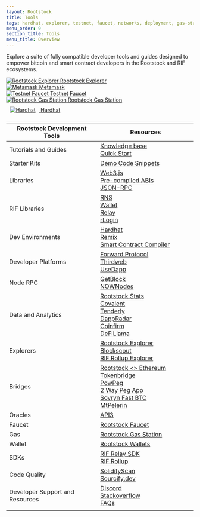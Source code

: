 ```yaml
---
layout: Rootstock
title: Tools
tags: hardhat, explorer, testnet, faucet, networks, deployment, gas-station, tools, Rootstock, ethereum, smart-contracts, install, get-started, how-to, wallets
menu_order: 9
section_title: Tools
menu_title: Overview
---
```

Explore a suite of fully compatible developer tools and guides designed to empower bitcoin and smart contract developers in the Rootstock and RIF ecosystems.

<div id="stats-carousel" class="owl-carousel owl-theme">
    <div class="item">
        <a href="https://explorer.rsk.co" target="blank">
        <img src="/assets/img/tools/4-rootstock-explorer.png" alt="Rootstock Explorer">
        <a class="company-name" href="https://explorer.rsk.co" target="blank">Rootstock Explorer</a>
    </a>
    </div>
    <div class="item">
        <a href="https://metamask.io" target="blank">
        <img src="/assets/img/tools/3-metamask.png" alt="Metamask">
        <a class="company-name" href="https://metamask.io" target="blank">Metamask</a>
    </a>
    </div>
    <div class="item">
        <a href="https://faucet.rsk.co/" target="blank">
        <img src="/assets/img/tools/5-testnet-faucet.png" alt="Testnet Faucet">
        <a class="company-name" href="https://faucet.rsk.co/" target="blank">Testnet Faucet</a>
    </a>
    </div>
    <div class="item">
        <a href="https://rskgasstation.info" target="blank">
        <img src="/assets/img/tools/1-gasstation.png" alt="Rootstock Gas Station">
        <a class="company-name" href="https://rskgasstation.info" target="blank">Rootstock Gas Station</a>
    </a>
    </div>
    <div class="item">
       <a href="https://hardhat.org" target="blank">
        <img src="/assets/img/tools/2-hardhat.jpg" alt="Hardhat" style="margin: 10px;">
        <a class="company-name" href="https://hardhat.org">Hardhat</a>
    </a>
    </div>
</div>

| Rootstock Development Tools     | Resources                                                                                                                                                                                                                                                                                                    |
| ------------------------------- | ------------------------------------------------------------------------------------------------------------------------------------------------------------------------------------------------------------------------------------------------------------------------------------------------------------ |
| Tutorials and Guides            | [Knowledge base](/kb/)<br />[Quick Start](/guides/quickstart/)                                                                                                                                                                                                                                                     |
| Starter Kits                    | [Demo Code Snippets](https://github.com/rsksmart/demo-code-snippet)                                                                                                                                                                                                                                             |
| Libraries                       | [Web3.js](https://web3js.readthedocs.io/en/v1.10.0/)<br />[Pre-compiled ABIs](/develop/libs/rsk-precompilied-abis/)<br />[JSON-RPC](/rsk/node/architecture/json-rpc/)                                                                                                                                                 |
| RIF Libraries                   | [RNS](/rif/rns/libs)<br />[Wallet](/rif/wallet/)<br />[Relay](/rif/relay/)<br />[rLogin](/rif/rlogin/libraries/)                                                                                                                                                                                                         |
| Dev Environments                | [Hardhat](/kb/hardhat-setup-on-rsk/)<br />[Remix](/kb/remix-and-metamask-with-rsk-testnet/)<br />[Smart Contract Compiler](/kb/compile-smart-contracts-go/)                                                                                                                                                           |
| Developer Platforms             | [Forward Protocol](https://forwardprotocol.io/)<br />[Thirdweb](https://thirdweb.com/)<br />[UseDapp](https://usedapp.io/)                                                                                                                                                                                            |
| Node RPC                        | [GetBlock](https://getblock.io/)<br />[NOWNodes](https://nownodes.io/)                                                                                                                                                                                                                                             |
| Data and Analytics              | [Rootstock Stats](https://stats.rsk.co/)<br />[Covalent](/solutions/covalent/)<br />[Tenderly](/kb/build-with-tenderly/)<br />[DappRadar](https://dappradar.com/)<br />[Coinfirm](https://www.coinfirm.com/products/aml-platform/)<br />[DeFiLlama](https://defillama.com/)                                                    |
| Explorers                       | [Rootstock Explorer](/tools/explorer/)<br />[Blockscout](https://rootstock.blockscout.com/)<br />[RIF Rollup Explorer](/rif/rollup/dapps/)                                                                                                                                                                            |
| Bridges                         | [Rootstock &lt;&gt; Ethereum Tokenbridge](/tools/tokenbridge/)<br />[PowPeg](/rsk/architecture/powpeg/)<br />[2 Way Peg App](/guides/two-way-peg-app/)<br />[Sovryn Fast BTC](https://wiki.sovryn.com/en/sovryn-dapp/bridge)<br />[MtPelerin](https://www.mtpelerin.com/exchange-crypto?ssa=0.01&wsc=BTC&wdc=RBTC&wsa=0.01) |
| Oracles                         | [API3](https://api3.org/)                                                                                                                                                                                                                                                                                       |
| Faucet                          | [Rootstock Faucet](/tools/faucet/)                                                                                                                                                                                                                                                                              |
| Gas                             | [Rootstock Gas Station](/develop/apps/tools/gas-station/)                                                                                                                                                                                                                                                       |
| Wallet                          | [Rootstock Wallets](/develop/wallet/use/)                                                                                                                                                                                                                                                                       |
| SDKs                            | [RIF Relay SDK](https://github.com/rsksmart/rif-relay-sample-dapp#rif-relaying-services-sdk-sample-dapp)<br />[RIF Rollup](https://github.com/rsksmart/rif-rollup-js-sdk)                                                                                                                                          |
| Code Quality                    | [SolidityScan](https://solidityscan.com/)<br />[Sourcify.dev](https://sourcify.dev)                                                                                                                                                                                                                                |
| Developer Support and Resources | [Discord](https://dev.rootstock.io/discord/)<br />[Stackoverflow](https://stackoverflow.com/questions/tagged/rsk)<br />[FAQs](/kb/faqs/)                                                                                                                                                                              |
|                                 |                                                                                                                                                                                                                                                                                                              |
